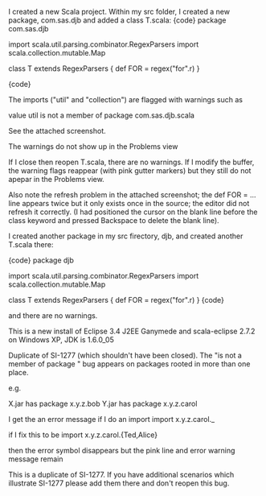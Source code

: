 I created a new Scala project. Within my src folder, I created a new package, com.sas.djb
and added a class T.scala:
{code}
package com.sas.djb

import scala.util.parsing.combinator.RegexParsers
import scala.collection.mutable.Map

class T extends RegexParsers {
   def FOR = regex("for".r)
}

{code}

The imports ("util" and "collection") are flagged with warnings such as

value util is not a member of package com.sas.djb.scala

See the attached screenshot.

The warnings do not show up in the Problems view

If I close then reopen T.scala, there are no warnings.
If I modify the buffer, the warning flags reappear
(with pink gutter markers) but they still do not 
apepar in the Problems view.

Also note the refresh problem in the attached screenshot;
the def FOR = ... line appears twice but it only exists once
in the source; the editor did not refresh it correctly.
(I had positioned the cursor on the blank line before
the class keyword and pressed Backspace to delete the
blank line).

I created another package in my src firectory, djb, 
and created another T.scala there:

{code}
package djb

import scala.util.parsing.combinator.RegexParsers
import scala.collection.mutable.Map

class T extends RegexParsers {
   def FOR = regex("for".r)
}
{code}

and there are no warnings.

This is a new install of Eclipse 3.4 J2EE Ganymede and scala-eclipse 2.7.2 on Windows XP, JDK is 1.6.0_05

Duplicate of SI-1277 (which shouldn't have been closed).
The "is not a member of package " bug appears on packages rooted in more than one place.

e.g.

X.jar has package x.y.z.bob
Y.jar has package x.y.z.carol

I get the an error message if I do an import
import x.y.z.carol._

if I fix this to be 
import x.y.z.carol.{Ted,Alice}

then the error symbol disappears but the pink line and error warning message remain


This is a duplicate of SI-1277. If you have additional scenarios which illustrate SI-1277 please add them there and don't reopen this bug.
